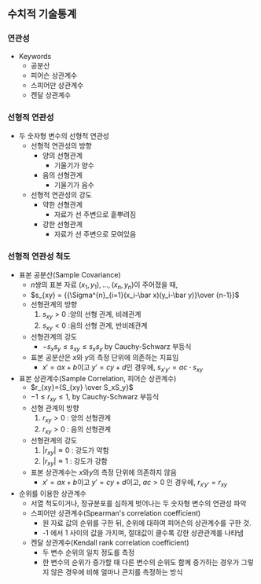 ## 수치적 기술통계
### 연관성
- Keywords
  - 공분산
  - 피어슨 상관계수
  - 스피어만 상관계수
  - 켄달 상관계수
### 선형적 연관성
- 두 숫자형 변수의 선형적 연관성
  - 선형적 연관성의 방향
    - 양의 선형관계
      - 기울기가 양수
    - 음의 선형관계
      - 기울기가 음수
  - 선형적 연관성의 강도
    - 약한 선형관계
      - 자료가 선 주변으로 흩뿌려짐
    - 강한 선형관계
      - 자료가 선 주변으로 모여있음
### 선형적 연관성 척도
- 표본 공분산(Sample Covariance)
  - $n$쌍의 표본 자료 $(x_1,y_1),...,(x_n,y_n)$이 주어졌을 때,
  - $s_{xy} = {{\Sigma^{n}_{i=1}(x_i-\bar x)(y_i-\bar y)}\over {n-1}}$
  - 선형관계의 방향
    1. $s_{xy} > 0$ :양의 선형 관계, 비례관계
    2. $s_{xy} < 0$ :음의 선형 관계, 반비례관계
  - 선형관계의 강도
    - $-s_xs_y \leq s_{xy}\leq s_xs_y$ by Cauchy-Schwarz 부등식
  - 표본 공분산은 $x$와 $y$의 측정 단위에 의존하는 지표임
    - $x' =ax+b$이고 $y' =cy+d$인 경우에, $s_{x'y'}=ac \cdot s_{xy}$
- 표본 상관계수(Sample Correlation, 피어슨 상관계수)
  - $r_{xy}={S_{xy} \over S_xS_y}$
  - $-1\leq r_{xy} \leq 1$, by Cauchy-Schwarz 부등식
  - 선형 관계의 방향
    1. $r_{xy}> 0$ : 양의 선형관계
    2. $r_{xy}> 0$ : 음의 선형관계
  - 선형관계의 강도
    1. $|r_{xy}|  \approx 0$ : 강도가 약함 
    2. $|r_{xy}|  \approx 1$ : 강도가 강함
  - 표본 상관계수는 $x$와$y$의 측정 단위에 의존하지 않음
    -  $x' =ax+b$이고 $y' =cy+d$이고, $ac >0$ 인 경우에, $r_{x'y'}=r_{xy}$
 - 순위를 이용한 상관계수
   - 서열 척도이거나, 정규분포를 심하게 벗어나는 두 숫자형 변수의 연관성 파악
   - 스피어만 상관계수(Spearman's correlation coefficient)
     - 원 자료 값의 순위를 구한 뒤, 순위에 대하여 피어슨의 상관계수를 구한 것.
     - -1 에서 1 사이의 값을 가지며, 절대값이 클수록 강한 상관관계를 나타냄
   - 켄달 상관계수(Kendall rank correlation coefficient)
     - 두 변수 순위의 일치 정도를 측정
     - 한 변수의 순위가 증가할 때 다른 변수의 순위도 함께 증가하는 경우가 그렇지 않은 경우에 비해 얼마나 큰지를 측정하는 방식